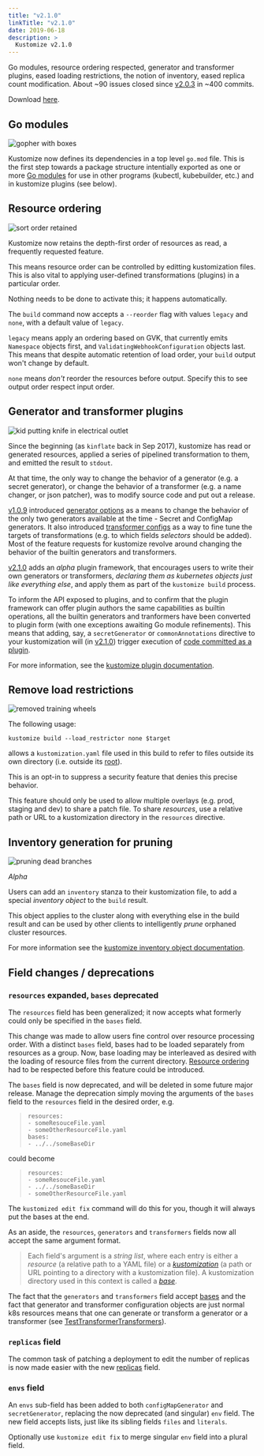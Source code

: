 ```yaml
---
title: "v2.1.0"
linkTitle: "v2.1.0"
date: 2019-06-18
description: >
  Kustomize v2.1.0
---
```


[Go modules]: https://github.com/golang/go/wiki/Modules
[generator options]: https://github.com/kubernetes-sigs/kustomize/tree/master/examples/generatorOptions.md
[imgModules]: /kustomize/images/goModules.png
[imgPlugins]: /kustomize/images/plugins.png
[imgPruning]: /kustomize/images/pruning.png
[imgSorted]: /kustomize/images/sorted.png
[imgWheels]: /kustomize/images/abandonedTrainingWheels.png
[kustomization]: glossary#kustomization
[_kustomization_]: /kustomize/api-reference/glossary#kustomization
[base]: /kustomize/api-reference/glossary#base
[bases]: /kustomize/api-reference/glossary#base
[_base_]: /kustomize/api-reference/glossary#base
[kustomize inventory object documentation]: https://github.com/kubernetes-sigs/kustomize/tree/master/docs/inventory_object.md
[kustomize plugin documentation]: plugins
[root]: /kustomize/api-reference/glossary#kustomization-root
[transformer configs]: https://github.com/kubernetes-sigs/kustomize/tree/master/examples/transformerconfigs
[v1.0.9]: https://github.com/kubernetes-sigs/kustomize/releases/tag/v1.0.9
[v2.0.3]: https://github.com/kubernetes-sigs/kustomize/releases/tag/v1.0.9releases/tag/v2.0.3
[v2.1.0]: https://github.com/kubernetes-sigs/kustomize/releases/tag/v1.0.9releases/tag/v2.1.0
[versioning policy]: /kustomize/faq/versioningpolicy

Go modules, resource ordering respected, generator and transformer plugins, eased
loading restrictions, the notion of inventory, eased replica count modification.
About ~90 issues closed since [v2.0.3] in ~400 commits.

Download [here][v2.1.0].

## Go modules

![gopher with boxes][imgModules]

Kustomize now defines its dependencies in a top
level `go.mod` file.  This is the first step
towards a package structure intentially exported
as one or more [Go modules] for use in other
programs (kubectl, kubebuilder, etc.) and in
kustomize plugins (see below).

## Resource ordering

![sort order retained][imgSorted]

Kustomize now retains the depth-first order of
resources as read, a frequently requested
feature.

This means resource order can be controlled
by editting kustomization files.  This is
also vital to applying user-defined
transformations (plugins) in a particular
order.

Nothing needs to be done to activate this;
it happens automatically.

The `build` command now accepts a `--reorder`
flag with values `legacy` and `none`,
with a default value of `legacy`.

`legacy` means apply an ordering based on
GVK, that currently emits `Namespace` objects
first, and `ValidatingWebhookConfiguration`
objects last.  This means that despite
automatic retention of load order, your
`build` output won't change by default.

`none` means _don't_ reorder the resources before
output.  Specify this to see output order
respect input order.

## Generator and transformer plugins

![kid putting knife in electrical outlet][imgPlugins]

Since the beginning (as `kinflate` back in Sep
2017), kustomize has read or generated resources,
applied a series of pipelined transformation to
them, and emitted the result to `stdout`.

At that time, the only way to change the behavior
of a generator (e.g. a secret generator), or
change the behavior of a transformer (e.g. a name
changer, or json patcher), was to modify source
code and put out a release.

[v1.0.9] introduced [generator options] as a means
to change the behavior of the only two generators
available at the time - Secret and ConfigMap
generators.  It also introduced
[transformer configs] as a way to fine tune the
targets of transformations (e.g. to which fields
_selectors_ should be added).  Most of the feature
requests for kustomize revolve around changing the
behavior of the builtin generators and
transformers.

[v2.1.0] adds an _alpha_ plugin framework, that
encourages users to write their own generators or
transformers, _declaring them as kubernetes
objects just like everything else_, and apply them
as part of the `kustomize build` process.

To inform the API exposed to plugins, and to
confirm that the plugin framework can offer plugin
authors the same capabilities as builtin
operations, all the builtin generators and
tranformers have been converted to plugin form
(with one exceptions awaiting Go module
refinements).  This means that adding, say, a
`secretGenerator` or `commonAnnotations` directive
to your kustomization will (in [v2.1.0]) trigger
execution of
[code committed as a plugin](https://github.com/kubernetes-sigs/kustomize/tree/master/plugin/builtin).

For more information, see the
[kustomize plugin documentation].

## Remove load restrictions

![removed training wheels][imgWheels]

The following usage:

```
kustomize build --load_restrictor none $target
```

allows a `kustomization.yaml` file used in this
build to refer to files outside its own directory
(i.e. outside its [root]).

This is an opt-in to suppress a security feature
that denies this precise behavior.

This feature should only be used to allow multiple
overlays (e.g. prod, staging and dev) to share a
patch file.  To share _resources_, use a relative
path or URL to a kustomization directory in the
`resources` directive.

## Inventory generation for pruning

![pruning dead branches][imgPruning]

_Alpha_

Users can add an `inventory` stanza to their
kustomization file, to add a special _inventory
object_ to the `build` result.

This object applies to the cluster along with
everything else in the build result and can be
used by other clients to intelligently _prune_
orphaned cluster resources.

For more information see the
[kustomize inventory object documentation].

## Field changes / deprecations

### `resources` expanded, `bases` deprecated

The `resources` field has been generalized; it now
accepts what formerly could only be specified in
the `bases` field.

This change was made to allow users fine control
over resource processing order.  With a distinct
`bases` field, bases had to be loaded separately
from resources as a group.  Now, base loading may
be interleaved as desired with the loading of
resource files from the current
directory. [Resource ordering](#resource-ordering)
had to be respected before this feature could be
introduced.

The `bases` field is now deprecated, and will be
deleted in some future major release.  Manage the
deprecation simply moving the arguments of the
`bases` field to the `resources` field in the
desired order, e.g.

> ```
> resources:
> - someResouceFile.yaml
> - someOtherResourceFile.yaml
> bases:
> - ../../someBaseDir
> ```

could become

> ```
> resources:
> - someResouceFile.yaml
> - ../../someBaseDir
> - someOtherResourceFile.yaml
> ```

The `kustomized edit fix` command will do this for
you, though it will always put the bases at the
end.

As an aside, the `resources`, `generators` and
`transformers` fields now all accept the same
argument format.

> Each field's argument is a _string list_,
> where each entry is either a _resource_ (a
> relative path to a YAML file) or a
> [_kustomization_] (a path or URL
> pointing to a directory with a kustomization
> file).  A kustomization directory used in this
> context is called a [_base_].

The fact that the `generators` and `transformers`
field accept [bases] and the fact that generator
and transformer configuration objects are just
normal k8s resources means that one can generate
or transform a generator or a transformer (see
[TestTransformerTransformers]).

[TestTransformerTransformers]: https://github.com/kubernetes-sigs/kustomize/tree/master/api/internal/target/transformerplugin_test.go

### `replicas` field

The common task of patching a deployment to edit
the number of replicas is now made easier
with the new [replicas](/kustomize/api-reference/kustomization/replicas) field.

### `envs` field

An `envs` sub-field has been added to both
`configMapGenerator` and `secretGenerator`,
replacing the now deprecated (and singular)
`env` field.  The new field accepts lists, just
like its sibling fields `files` and `literals`.

Optionally use `kustomize edit fix` to merge
singular `env` field into a plural field.

